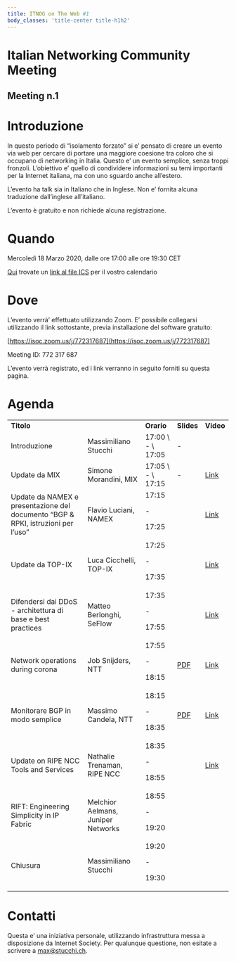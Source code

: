 ```yaml
---
title: ITNOG on The Web #1 
body_classes: 'title-center title-h1h2'
---
```


# Italian Networking Community Meeting


## Meeting n.1


# Introduzione

In questo periodo di “isolamento forzato” si e’ pensato di creare un evento via web per cercare di portare una maggiore coesione tra coloro che si occupano di networking in Italia.  Questo e’ un evento semplice, senza troppi fronzoli.  L’obiettivo e’ quello di condividere informazioni su temi importanti per la Internet italiana, ma con uno sguardo anche all’estero.

L’evento ha talk sia in Italiano che in Inglese.  Non e’ fornita alcuna traduzione dall’inglese all’italiano.

L’evento è gratuito e non richiede alcuna registrazione.


# Quando

Mercoledì 18 Marzo 2020, dalle ore 17:00 alle ore 19:30 CET

[Qui](https://max.stucchi.ch/various/Italian_Networking_Community_Meeting_1.ics) trovate un [link al file ICS](Italian_Networking_Community_Meeting_1.ics) per il vostro calendario


# Dove

L’evento verrà’ effettuato utilizzando Zoom.  E’ possibile collegarsi utilizzando il link sottostante, previa installazione del software gratuito:

[https://isoc.zoom.us/j/772317687](https://isoc.zoom.us/j/772317687)

Meeting ID: 772 317 687

L’evento verrà registrato, ed i link verranno in seguito forniti su questa pagina.




# Agenda


<table>
  <tr>
   <td><strong>Titolo</strong>
   </td>
   <td>
   </td>
   <td><strong>Orario</strong>
   </td>
   <td><strong>Slides</strong>
   </td>
   <td><strong>Video</strong>
   </td>
  </tr>
  <tr>
   <td>Introduzione
   </td>
   <td>Massimiliano Stucchi
   </td>
   <td>17:00  \
- \
17:05
   </td>
   <td>-
   </td>
   <td>
   </td>
  </tr>
  <tr>
   <td>Update da MIX
   </td>
   <td>Simone Morandini, MIX
   </td>
   <td>17:05 \
- \
17:15
   </td>
   <td>-
   </td>
   <td><a href="https://youtu.be/NRf6xMPUN_A">Link</a>
   </td>
  </tr>
  <tr>
   <td>Update da NAMEX e presentazione del documento “BGP & RPKI, istruzioni per l’uso”
   </td>
   <td>Flavio Luciani, NAMEX
   </td>
   <td>17:15
<p>
-
<p>
17:25
   </td>
   <td>
   </td>
   <td><a href="https://youtu.be/oaZUhZlxWv4">Link</a>
   </td>
  </tr>
  <tr>
   <td>Update da TOP-IX
   </td>
   <td>Luca Cicchelli, TOP-IX
   </td>
   <td>17:25
<p>
-
<p>
17:35
   </td>
   <td>
   </td>
   <td><a href="https://youtu.be/S_Y33qI0G0k">Link</a>
   </td>
  </tr>
  <tr>
   <td>Difendersi dai DDoS - architettura di base e best practices
   </td>
   <td>Matteo Berlonghi, SeFlow
   </td>
   <td>17:35
<p>
-
<p>
17:55
   </td>
   <td>
   </td>
   <td><a href="https://youtu.be/wmOQ9RiPpuY">Link</a>
   </td>
  </tr>
  <tr>
   <td>Network operations during corona
   </td>
   <td>Job Snijders, NTT
   </td>
   <td>17:55
<p>
-
<p>
18:15
   </td>
   <td><a href="http://instituut.net/~job/netops_during_pandemics.pdf">PDF</a>
   </td>
   <td><a href="https://youtu.be/5Kf77dGPZwg">Link</a>
   </td>
  </tr>
  <tr>
   <td>Monitorare BGP in modo semplice
   </td>
   <td>Massimo Candela, NTT
   </td>
   <td>18:15
<p>
-
<p>
18:35
   </td>
   <td><a href="https://massimocandela.com/presentations/bgpalerter_italian_meeting.pdf">PDF</a>
   </td>
   <td><a href="https://youtu.be/FU1rrjFZi40">Link</a>
   </td>
  </tr>
  <tr>
   <td>Update on RIPE NCC Tools and Services
   </td>
   <td>Nathalie Trenaman, RIPE NCC
   </td>
   <td>18:35
<p>
-
<p>
18:55
   </td>
   <td>
   </td>
   <td><a href="https://youtu.be/yVlp2BWY5zQ">Link</a>
   </td>
  </tr>
  <tr>
   <td>RIFT: Engineering Simplicity in IP Fabric
   </td>
   <td>Melchior Aelmans, Juniper Networks
   </td>
   <td>18:55
<p>
-
<p>
19:20
   </td>
   <td>
   </td>
   <td>
   </td>
  </tr>
  <tr>
   <td>Chiusura
   </td>
   <td>Massimiliano Stucchi
   </td>
   <td>19:20
<p>
-
<p>
19:30
   </td>
   <td>
   </td>
   <td>
   </td>
  </tr>
</table>



# Contatti

Questa e’ una iniziativa personale, utilizzando infrastruttura messa a disposizione da Internet Society.  Per qualunque questione, non esitate a scrivere a [max@stucchi.ch](mailto:max@stucchi.ch).